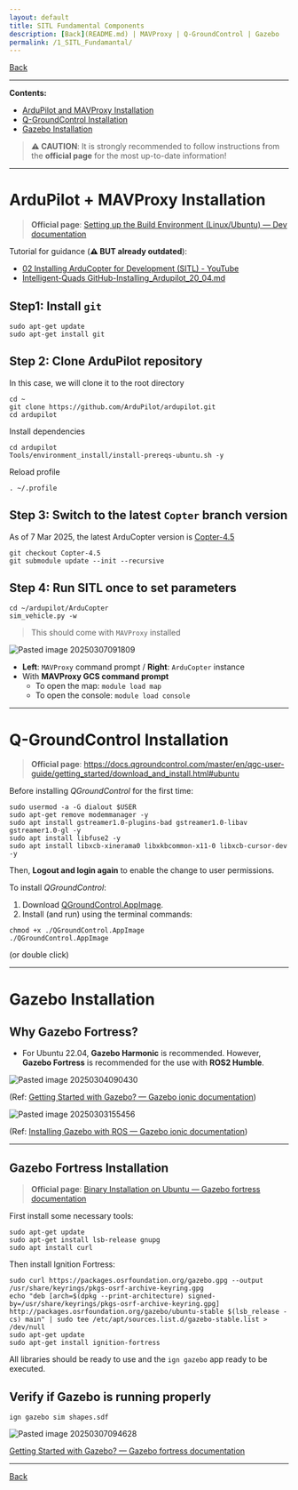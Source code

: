 ```yaml
---
layout: default
title: SITL Fundamental Components
description: [Back](README.md) | MAVProxy | Q-GroundControl | Gazebo
permalink: /1_SITL_Fundamantal/
---
```


[Back](README.md) 

---

**Contents:**

- [ArduPilot and MAVProxy Installation](https://github.com/komxun/ardupilot-ros2-sitl/blob/main/1_SITL_Fundamantal.md#ardupilot--mavproxy-installation)
- [Q-GroundControl Installation](https://github.com/komxun/ardupilot-ros2-sitl/blob/main/1_SITL_Fundamantal.md#q-groundcontrol-installation)
- [Gazebo Installation](https://github.com/komxun/ardupilot-ros2-sitl/blob/main/1_SITL_Fundamantal.md#gazebo-installation)

> **⚠️ CAUTION**: It is strongly recommended to follow instructions from the **official page** for the most up-to-date information!

---

# ArduPilot + MAVProxy Installation

> **Official page**: [Setting up the Build Environment (Linux/Ubuntu) — Dev documentation](https://ardupilot.org/dev/docs/building-setup-linux.html)

Tutorial for guidance (**⚠️ BUT already outdated**):
- [02 Installing ArduCopter for Development (SITL) - YouTube](https://www.youtube.com/watch?v=wlkoq65mM2A&list=PLy9nLDKxDN683GqAiJ4IVLquYBod_2oA6&index=2)
- [Intelligent-Quads GitHub-Installing_Ardupilot_20_04.md](https://github.com/Intelligent-Quads/iq_tutorials/blob/master/docs/Installing_Ardupilot_20_04.md)

## Step1: Install `git`
```shell
sudo apt-get update
sudo apt-get install git
```

## Step 2: Clone ArduPilot repository
In this case, we will clone it to the root directory
```shell
cd ~
git clone https://github.com/ArduPilot/ardupilot.git
cd ardupilot
```

Install dependencies
```shell
cd ardupilot
Tools/environment_install/install-prereqs-ubuntu.sh -y
```

Reload profile
```shell
. ~/.profile
```

## Step 3: Switch to the latest `Copter` branch version
As of 7 Mar 2025, the latest ArduCopter version is [Copter-4.5](https://github.com/ArduPilot/ardupilot/tree/Copter-4.5)
```shell
git checkout Copter-4.5
git submodule update --init --recursive
```

## Step 4: Run SITL once to set parameters
```shell
cd ~/ardupilot/ArduCopter
sim_vehicle.py -w
```
> This should come with `MAVProxy` installed

![Pasted image 20250307091809](https://github.com/user-attachments/assets/43ee2f69-a2c2-4846-89a9-bf4b22aeda8e)


- **Left**: `MAVProxy` command prompt / **Right**: `ArduCopter` instance
- With **MAVProxy GCS command prompt**
	- To open the map: `module load map`
 	- To open the console: `module load console`
---

# Q-GroundControl Installation

> **Official page**: https://docs.qgroundcontrol.com/master/en/qgc-user-guide/getting_started/download_and_install.html#ubuntu

Before installing _QGroundControl_ for the first time:
``` shell
sudo usermod -a -G dialout $USER
sudo apt-get remove modemmanager -y
sudo apt install gstreamer1.0-plugins-bad gstreamer1.0-libav gstreamer1.0-gl -y
sudo apt install libfuse2 -y
sudo apt install libxcb-xinerama0 libxkbcommon-x11-0 libxcb-cursor-dev -y
```

Then, **Logout and login again** to enable the change to user permissions.

To install _QGroundControl_:
1. Download [QGroundControl.AppImage](https://d176tv9ibo4jno.cloudfront.net/latest/QGroundControl.AppImage).
2. Install (and run) using the terminal commands:
``` shell
chmod +x ./QGroundControl.AppImage
./QGroundControl.AppImage  
```
(or double click)

---

# Gazebo Installation

## Why Gazebo Fortress?
- For Ubuntu 22.04, **Gazebo Harmonic** is recommended. However, **Gazebo Fortress** is recommended for the use with **ROS2 Humble**.

![Pasted image 20250304090430](https://github.com/user-attachments/assets/213beb87-2a91-4b24-b6c8-552cd43edd7d)

(Ref: [Getting Started with Gazebo? — Gazebo ionic documentation](https://gazebosim.org/docs/latest/getstarted/))

![Pasted image 20250303155456](https://github.com/user-attachments/assets/bc543158-70a4-43b9-9195-3e19dfd52373)

(Ref: [Installing Gazebo with ROS — Gazebo ionic documentation](https://gazebosim.org/docs/latest/ros_installation/))

---

## Gazebo Fortress Installation

> **Official page**: [Binary Installation on Ubuntu — Gazebo fortress documentation](https://gazebosim.org/docs/fortress/install_ubuntu/)

First install some necessary tools:
```shell
sudo apt-get update
sudo apt-get install lsb-release gnupg
sudo apt install curl
```

Then install Ignition Fortress:
```shell
sudo curl https://packages.osrfoundation.org/gazebo.gpg --output /usr/share/keyrings/pkgs-osrf-archive-keyring.gpg
echo "deb [arch=$(dpkg --print-architecture) signed-by=/usr/share/keyrings/pkgs-osrf-archive-keyring.gpg] http://packages.osrfoundation.org/gazebo/ubuntu-stable $(lsb_release -cs) main" | sudo tee /etc/apt/sources.list.d/gazebo-stable.list > /dev/null
sudo apt-get update
sudo apt-get install ignition-fortress
```

All libraries should be ready to use and the `ign gazebo` app ready to be executed.

## Verify if Gazebo is running properly

```shell
ign gazebo sim shapes.sdf
```
![Pasted image 20250307094628](https://github.com/user-attachments/assets/40ecc4ce-3269-415b-9769-d6b81712cff7)

[Getting Started with Gazebo? — Gazebo fortress documentation](https://gazebosim.org/docs/fortress/getstarted/)

---

[Back](README.md) 

